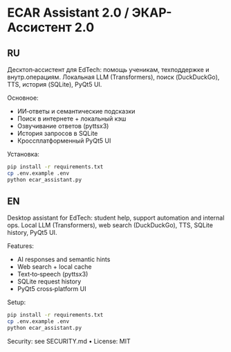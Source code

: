 # ECAR Assistant 2.0 / ЭКАР-Ассистент 2.0

RU
---
Десктоп‑ассистент для EdTech: помощь ученикам, техподдержке и внутр.операциям. Локальная LLM (Transformers), поиск (DuckDuckGo), TTS, история (SQLite), PyQt5 UI.

Основное:
- ИИ‑ответы и семантические подсказки
- Поиск в интернете + локальный кэш
- Озвучивание ответов (pyttsx3)
- История запросов в SQLite
- Кроссплатформенный PyQt5 UI

Установка:
```bash
pip install -r requirements.txt
cp .env.example .env
python ecar_assistant.py
```

EN
---
Desktop assistant for EdTech: student help, support automation and internal ops. Local LLM (Transformers), web search (DuckDuckGo), TTS, SQLite history, PyQt5 UI.

Features:
- AI responses and semantic hints
- Web search + local cache
- Text‑to‑speech (pyttsx3)
- SQLite request history
- PyQt5 cross‑platform UI

Setup:
```bash
pip install -r requirements.txt
cp .env.example .env
python ecar_assistant.py
```

Security: see SECURITY.md • License: MIT
